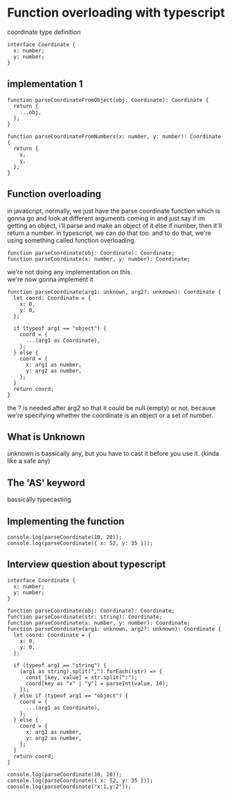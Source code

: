 # Function overloading with typescript

coordinate type definition

```
interface Coordinate {
  x: number;
  y: number;
}
```

## implementation 1

```
function parseCoordinateFromObject(obj: Coordinate): Coordinate {
  return {
    ...obj,
  };
}

function parseCoordinateFromNumbers(x: number, y: number): Coordinate {
  return {
    x,
    y,
  };
}
```

## Function overloading

in javascript, normally, we just have the parse coordinate function
which is gonna go and look at different arguments coming in and just say if im getting an object,
i'll parse and make an object of it
else if number, then it'll return a number. in typescript, we can do that too. and to do that, we're using something called function overloading.

```
function parseCoordinate(obj: Coordinate): Coordinate;
function parseCoordinate(x: number, y: number): Coordinate;
```

we're not doing any implementation on this.
<br>
we're now gonna implement it

```
function parseCoordinate(arg1: unknown, arg2?: unknown): Coordinate {
  let coord: Coordinate = {
    x: 0,
    y: 0,
  };

  if (typeof arg1 == "object") {
    coord = {
      ...(arg1 as Coordinate),
    };
  } else {
    coord = {
      x: arg1 as number,
      y: arg2 as number,
    };
  }
  return coord;
}
```

the ? is needed after arg2 so that it could be null (empty) or not. because we're specifying whether the coordinate is an object or a set of number.

## What is Unknown

unknown is bassically any, but you have to cast it before you use it. (kinda like a safe any)

## The 'AS' keyword

bassically typecasting

## Implementing the function

```
console.log(parseCoordinate(10, 20));
console.log(parseCoordinate({ x: 52, y: 35 }));
```

## Interview question about typescript

```
interface Coordinate {
  x: number;
  y: number;
}

function parseCoordinate(obj: Coordinate): Coordinate;
function parseCoordinate(str: string): Coordinate;
function parseCoordinate(x: number, y: number): Coordinate;
function parseCoordinate(arg1: unknown, arg2?: unknown): Coordinate {
  let coord: Coordinate = {
    x: 0,
    y: 0,
  };

  if (typeof arg1 == "string") {
    (arg1 as string).split(",").forEach((str) => {
      const [key, value] = str.split(":");
      coord[key as "x" | "y"] = parseInt(value, 10);
    });
  } else if (typeof arg1 == "object") {
    coord = {
      ...(arg1 as Coordinate),
    };
  } else {
    coord = {
      x: arg1 as number,
      y: arg2 as number,
    };
  }
  return coord;
}

console.log(parseCoordinate(10, 20));
console.log(parseCoordinate({ x: 52, y: 35 }));
console.log(parseCoordinate("x:1,y:2"));
```
